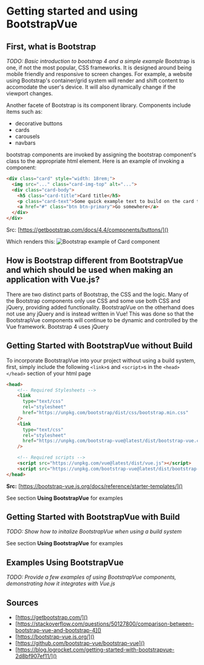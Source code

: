 # Getting started and using BootstrapVue

## First, what is Bootstrap
*TODO: Basic introduction to bootstrap 4 and a simple example*
Bootstrap is one, if not the most popular, CSS frameworks. It is designed around being mobile friendly and responsive to screen changes. For example, a website using Bootstrap's container/grid system will render and shift content to accomodate the user's device. It will also dynamically change if the viewport changes.

Another facete of Bootstrap is its component library. Components include items such as: 
* decorative buttons
* cards
* carousels
* navbars

bootstrap components are invoked by assigning the bootstrap component's class to the appropriate html element.
Here is an example of invoking a component:
```html
<div class="card" style="width: 18rem;">
  <img src="..." class="card-img-top" alt="...">
  <div class="card-body">
    <h5 class="card-title">Card title</h5>
    <p class="card-text">Some quick example text to build on the card title and make up the bulk of the card's content.</p>
    <a href="#" class="btn btn-primary">Go somewhere</a>
  </div>
</div>
```
Src: [https://getbootstrap.com/docs/4.4/components/buttons/]()

Which renders this:
![Bootstrap example of Card component]('./images/bootstrap_card_example.PNG')


## How is Bootstrap different from BootstrapVue and which should be used when making an application with Vue.js?
There are two distinct parts of Bootstrap, the CSS and the logic. Many of the Bootstrap components only use CSS and some use both CSS and jQuery, providing added functionality.
BootstrapVue on the otherhand does not use any jQuery and is instead written in Vue! This was done so that the BootstrapVue components will continue to be dynamic and controlled by the Vue framework.
Bootstrap 4 uses jQuery 


## Getting Started with BootstrapVue without Build
To incorporate BootstrapVue into your project without using a build system, first, simply include the following `<link>`s and `<script>`s in the ` <head></head> ` section of your html page


```html 
<head>
    <!-- Required Stylesheets -->
    <link
      type="text/css"
      rel="stylesheet"
      href="https://unpkg.com/bootstrap/dist/css/bootstrap.min.css"
    />
    <link
      type="text/css"
      rel="stylesheet"
      href="https://unpkg.com/bootstrap-vue@latest/dist/bootstrap-vue.css"
    />

    <!-- Required scripts -->
    <script src="https://unpkg.com/vue@latest/dist/vue.js"></script>
    <script src="https://unpkg.com/bootstrap-vue@latest/dist/bootstrap-vue.js"></script>
</head>
```
**Src:** [https://bootstrap-vue.js.org/docs/reference/starter-templates/]()

See section **Using BootstrapVue** for examples

## Getting Started with BootstrapVue with Build

*TODO: Show how to initalize BootstrapVue when using a build system*

See section **Using BootstrapVue** for examples

## Examples Using BootstrapVue

*TODO: Provide a few examples of using BootstrapVue components, demonstrating how it integrates with Vue.js*



## Sources
* [https://getbootstrap.com/]()
* [https://stackoverflow.com/questions/50127800/comparison-between-bootstrap-vue-and-bootstrap-4]()
* [https://bootstrap-vue.js.org/]()
* [https://github.com/bootstrap-vue/bootstrap-vue]()
* [https://blog.logrocket.com/getting-started-with-bootstrapvue-2d8bf907ef11/]()


